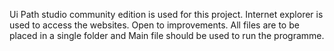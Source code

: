Ui Path studio community edition is used for this project.
Internet explorer is used to access the websites.
Open to improvements.
All files are to be placed in a single folder and Main file should be used to run the programme.
